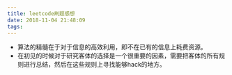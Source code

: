 ```yaml
---
title: leetcode刷题感想
date: 2018-11-04 21:48:09
tags:
---
```

- 算法的精髓在于对于信息的高效利用，即不在已有的信息上耗费资源。
- 在初见的时候对于研究客体的选择是一个很重要的因素，需要把客体的所有规则进行总结，然后在这些规则上寻找能够hack的地方。